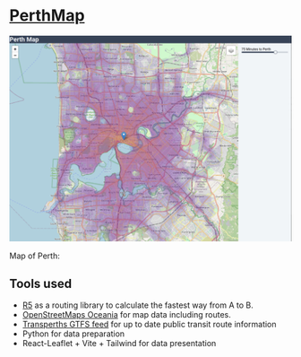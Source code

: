 # [PerthMap](https://perthmap.phteven.space/)
![Page view](doc/img.png)


Map of Perth:

## Tools used

* [R5](r5py.readthedocs.io/) as a routing library to calculate the fastest way from A to B.
* [OpenStreetMaps Oceania](https://download.geofabrik.de/australia-oceania.html) for map data including routes.
* [Transperths GTFS feed](https://www.transperth.wa.gov.au/About/Spatial-Data-Access) for up to date public transit route information
* Python for data preparation
* React-Leaflet + Vite + Tailwind for data presentation
